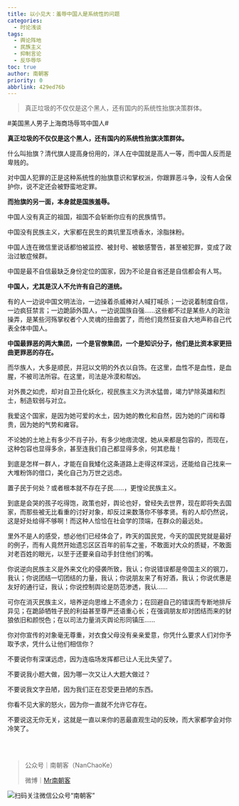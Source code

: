 ```yaml
---
title: 以小见大：羞辱中国人是系统性的问题
categories:
  - 时论浅谈
tags:
  - 舆论阵地
  - 民族主义
  - 抑制言论
  - 反华辱华
toc: true
author: 南朝客
priority: 0
abbrlink: 429ed76b
---
```


> 真正垃圾的不仅仅是这个黑人，还有国内的系统性抬旗决策群体。

<!-- more -->

\#美国黑人男子上海商场辱骂中国人# 



**真正垃圾的不仅仅是这个黑人，还有国内的系统性抬旗决策群体。**



什么叫抬旗？清代旗人提高身份用的，洋人在中国就是高人一等，而中国人反而是卑贱的。



对中国人犯罪的正是这种系统性的抬旗意识和掌权派，你跟罪恶斗争，没有人会保护你，说不定还会被野蛮地定罪。



**而抬旗的另一面，本身就是国族羞辱。**



中国人没有真正的祖国，祖国不会斩断你应有的民族情节。



中国没有民族主义，大家都在民生的粪坑里互喷香水，涂脂抹粉。



中国人连在微信里说话都怕被监控、被封号、被敏感警告，甚至被犯罪，变成了政治过敏症候群。



中国是最不自信最缺乏身份定位的国家，因为不论是自省还是自信都会有人骂。



**中国人，尤其是汉人不允许有自己的道统。**



有的人一边说中国文明法治，一边操着杀威棒对人喊打喊杀；一边说着制度自信，一边疯狂禁言；一边跪舔外国人，一边说国族自强……这些都不过是某些人的政治操弄，是某些河殇掌权者个人灵魂的扭曲罢了，而他们竟然狂妄自大地声称自己代表全体中国人。



**中国最罪恶的两大集团，一个是官僚集团，一个是知识分子，他们是比资本家更扭曲更罪恶的存在。**



而华族人，大多是顺民，并冠以文明的外衣以自饰。在这里，血性不是血性，是血腥，不被司法所容。在这里，司法是冷漠和帮凶。



对外畏之如虎，却对自卫丑化妖化，视民族主义为洪水猛兽，竭力铲除英雄和烈士，制造软弱与对立。



我爱这个国家，是因为她可爱的水土，因为她的教化和自然，因为她的广阔和尊贵，因为她的气势和雍容。



不论她的土地上有多少不肖子孙，有多少地痞流氓，她从来都是包容的，而现在，这种包容也显得多余，甚至连我们自己都显得多余，何其悲哉！



到底是怎样一群人，才能在自我矮化这条道路上走得这样深远，还能给自己找来一大堆粉饰的借口，美化自己为万世之远虑。



置子民于何处？或者根本就不存在子民……，更惶论民族主义。



到底是会哭的孩子吃得饱，政策也好，舆论也好，曾经失去世界，现在即将失去国家，而那些被无比看重的讨好对象，却反过来数落你不够孝贤。有的人却仍然说，这是好处给得不够啊！而这种人恰恰在社会学的顶端，在群众的最远处。



里外不是人的感受，想必他们已经体会了，昨天的国民党，今天的国民党就是最好的例子，而有人竟然开始遗忘区区百年的前车之鉴，不敢面对大众的质疑，不敢面对老百姓的眼光，以至于还要亲自动手封住他们的嘴。



你说逆向民族主义是外来文化的侵袭所致，我认；你说错误都是帝国主义的钢刀，我认；你说团结一切团结的力量，我认；你说朋友来了有好酒，我认；你说优惠是友好的通行证，我认；你说控制舆论是防范渗透，我认……



可你在消灭民族主义，培养逆向思维上不遗余力；在回避自己的错误而专断地排斥异见；在跪舔牺牲子民的利益甚至尊严还语重心长；在强调朋友却对团结而来的豺狼依旧和颜悦色；在以司法力量消灭舆论形同镇压……



你对你宣传的对象毫无尊重，对衣食父母没有亲亲爱意，你凭什么要求人们对你予取予求，凭什么让他们相信你？



不要说你有深谋远虑，因为连临场发挥都已让人无比失望了。



不要说我小题大做，因为哪一次又让人大题大做过？



不要说我文字丑陋，因为我们正在忍受更丑陋的东西。



你看不见大家的怒火，因为你一直就不允许它存在。



不要说这无你无关，这就是一直以来你的恶最直观生动的反映，而大家都学会对你冷笑了。

<br>

<br>

> 公众号｜南朝客（NanChaoKe）
>
> 微博｜<a href="https://weibo.com/u/2821715870">Mr南朝客</a>



![扫码关注微信公众号“南朝客”](http://write.godread.cn/permanent/wxwbwz.png)